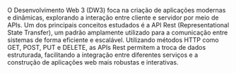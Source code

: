 O Desenvolvimento Web 3 (DW3) foca na criação de aplicações modernas e dinâmicas, explorando a interação entre cliente e servidor por meio de APIs.
Um dos principais conceitos estudados é a API Rest (Representational State Transfer), um padrão amplamente utilizado para a comunicação entre sistemas
de forma eficiente e escalável. Utilizando métodos HTTP como GET, POST, PUT e DELETE, as APIs Rest permitem a troca de dados estruturada, facilitando
a integração entre diferentes serviços e a construção de aplicações web mais robustas e interativas.
